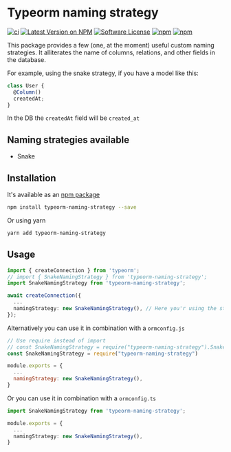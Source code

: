 # Typeorm naming strategy

[![ci](https://github.com/chantouchsek/typeorm-naming-strategy/actions/workflows/test.yml/badge.svg)](https://github.com/chantouchsek/typeorm-naming-strategy/actions/workflows/test.yml)
[![Latest Version on NPM](https://img.shields.io/npm/v/typeorm-naming-strategy.svg?style=flat-square)](https://npmjs.com/package/typeorm-naming-strategy)
[![Software License](https://img.shields.io/badge/license-MIT-brightgreen.svg?style=flat-square)](LICENSE)
[![npm](https://img.shields.io/npm/dt/typeorm-naming-strategy.svg?style=flat-square)](https://npmjs.com/package/typeorm-naming-strategy)
[![npm](https://img.shields.io/npm/dm/typeorm-naming-strategy.svg?style=flat-square)](https://npmjs.com/package/typeorm-naming-strategy)

This package provides a few (one, at the moment) useful custom naming strategies. It alliterates the name of columns, relations, and other fields in the database.

For example, using the snake strategy, if you have a model like this:

```typescript
class User {
  @Column()
  createdAt;
}
```

In the DB the `createdAt` field will be `created_at`

## Naming strategies available

- Snake

## Installation

It's available as an [npm package](https://www.npmjs.com/package/typeorm-naming-strategy)

```sh
npm install typeorm-naming-strategy --save
```

Or using yarn

```sh
yarn add typeorm-naming-strategy
```

## Usage

```ts
import { createConnection } from 'typeorm';
// import { SnakeNamingStrategy } from 'typeorm-naming-strategy';
import SnakeNamingStrategy from 'typeorm-naming-strategy';

await createConnection({
  ...
  namingStrategy: new SnakeNamingStrategy(), // Here you'r using the strategy!
});
```

Alternatively you can use it in combination with a `ormconfig.js`

```js
// Use require instead of import
// const SnakeNamingStrategy = require("typeorm-naming-strategy").SnakeNamingStrategy
const SnakeNamingStrategy = require("typeorm-naming-strategy")

module.exports = {
  ...
  namingStrategy: new SnakeNamingStrategy(),
}
```

Or you can use it in combination with a `ormconfig.ts`

```ts
import SnakeNamingStrategy from 'typeorm-naming-strategy';

module.exports = {
  ...
  namingStrategy: new SnakeNamingStrategy(),
}
```
